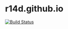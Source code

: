 # r14d.github.io

[![Build Status](https://travis-ci.org/r14d/r14d.github.io.svg?branch=master)](https://travis-ci.org/r14d/r14d.github.io)